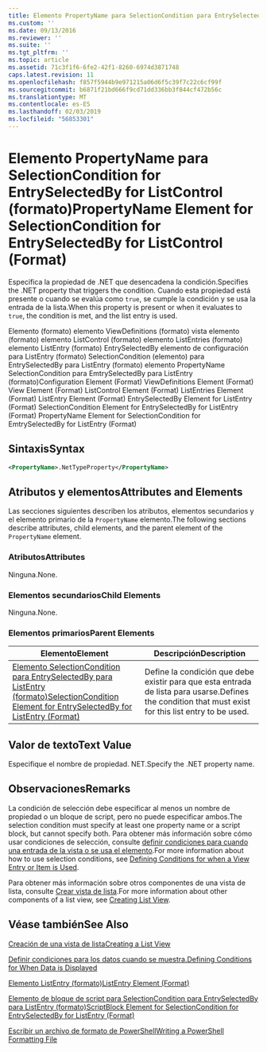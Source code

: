 ```yaml
---
title: Elemento PropertyName para SelectionCondition para EntrySelectedBy para ListControl (formato) | Microsoft Docs
ms.custom: ''
ms.date: 09/13/2016
ms.reviewer: ''
ms.suite: ''
ms.tgt_pltfrm: ''
ms.topic: article
ms.assetid: 71c3f1f6-6fe2-42f1-8260-6974d3871748
caps.latest.revision: 11
ms.openlocfilehash: f857f5944b9e971215a06d6f5c39f7c22c6cf99f
ms.sourcegitcommit: b6871f21bd666f9cd71dd336bb3f844cf472b56c
ms.translationtype: MT
ms.contentlocale: es-ES
ms.lasthandoff: 02/03/2019
ms.locfileid: "56853301"
---
```

# <a name="propertyname-element-for-selectioncondition-for-entryselectedby-for-listcontrol-format"></a><span data-ttu-id="6c2c4-102">Elemento PropertyName para SelectionCondition for EntrySelectedBy for ListControl (formato)</span><span class="sxs-lookup"><span data-stu-id="6c2c4-102">PropertyName Element for SelectionCondition for EntrySelectedBy for ListControl (Format)</span></span>

<span data-ttu-id="6c2c4-103">Especifica la propiedad de .NET que desencadena la condición.</span><span class="sxs-lookup"><span data-stu-id="6c2c4-103">Specifies the .NET property that triggers the condition.</span></span> <span data-ttu-id="6c2c4-104">Cuando esta propiedad está presente o cuando se evalúa como `true`, se cumple la condición y se usa la entrada de la lista.</span><span class="sxs-lookup"><span data-stu-id="6c2c4-104">When this property is present or when it evaluates to `true`, the condition is met, and the list entry is used.</span></span>

<span data-ttu-id="6c2c4-105">Elemento (formato) elemento ViewDefinitions (formato) vista elemento (formato) elemento ListControl (formato) elemento ListEntries (formato) elemento ListEntry (formato) EntrySelectedBy elemento de configuración para ListEntry (formato) SelectionCondition (elemento) para EntrySelectedBy para ListEntry (formato) elemento PropertyName SelectionCondition para EmtrySelectedBy para ListEntry (formato)</span><span class="sxs-lookup"><span data-stu-id="6c2c4-105">Configuration Element (Format) ViewDefinitions Element (Format) View Element (Format) ListControl Element (Format) ListEntries Element (Format) ListEntry Element (Format) EntrySelectedBy Element for ListEntry (Format) SelectionCondition Element for EntrySelectedBy for ListEntry (Format) PropertyName Element for SelectionCondition for EmtrySelectedBy for ListEntry (Format)</span></span>

## <a name="syntax"></a><span data-ttu-id="6c2c4-106">Sintaxis</span><span class="sxs-lookup"><span data-stu-id="6c2c4-106">Syntax</span></span>

```xml
<PropertyName>.NetTypeProperty</PropertyName>
```

## <a name="attributes-and-elements"></a><span data-ttu-id="6c2c4-107">Atributos y elementos</span><span class="sxs-lookup"><span data-stu-id="6c2c4-107">Attributes and Elements</span></span>

<span data-ttu-id="6c2c4-108">Las secciones siguientes describen los atributos, elementos secundarios y el elemento primario de la `PropertyName` elemento.</span><span class="sxs-lookup"><span data-stu-id="6c2c4-108">The following sections describe attributes, child elements, and the parent element of the `PropertyName` element.</span></span>

### <a name="attributes"></a><span data-ttu-id="6c2c4-109">Atributos</span><span class="sxs-lookup"><span data-stu-id="6c2c4-109">Attributes</span></span>

<span data-ttu-id="6c2c4-110">Ninguna.</span><span class="sxs-lookup"><span data-stu-id="6c2c4-110">None.</span></span>

### <a name="child-elements"></a><span data-ttu-id="6c2c4-111">Elementos secundarios</span><span class="sxs-lookup"><span data-stu-id="6c2c4-111">Child Elements</span></span>

<span data-ttu-id="6c2c4-112">Ninguna.</span><span class="sxs-lookup"><span data-stu-id="6c2c4-112">None.</span></span>

### <a name="parent-elements"></a><span data-ttu-id="6c2c4-113">Elementos primarios</span><span class="sxs-lookup"><span data-stu-id="6c2c4-113">Parent Elements</span></span>

|<span data-ttu-id="6c2c4-114">Elemento</span><span class="sxs-lookup"><span data-stu-id="6c2c4-114">Element</span></span>|<span data-ttu-id="6c2c4-115">Descripción</span><span class="sxs-lookup"><span data-stu-id="6c2c4-115">Description</span></span>|
|-------------|-----------------|
|[<span data-ttu-id="6c2c4-116">Elemento SelectionCondition para EntrySelectedBy para ListEntry (formato)</span><span class="sxs-lookup"><span data-stu-id="6c2c4-116">SelectionCondition Element for EntrySelectedBy for ListEntry (Format)</span></span>](./selectioncondition-element-for-entryselectedby-for-listcontrol-format.md)|<span data-ttu-id="6c2c4-117">Define la condición que debe existir para que esta entrada de lista para usarse.</span><span class="sxs-lookup"><span data-stu-id="6c2c4-117">Defines the condition that must exist for this list entry to be used.</span></span>|

## <a name="text-value"></a><span data-ttu-id="6c2c4-118">Valor de texto</span><span class="sxs-lookup"><span data-stu-id="6c2c4-118">Text Value</span></span>

<span data-ttu-id="6c2c4-119">Especifique el nombre de propiedad. NET.</span><span class="sxs-lookup"><span data-stu-id="6c2c4-119">Specify the .NET property name.</span></span>

## <a name="remarks"></a><span data-ttu-id="6c2c4-120">Observaciones</span><span class="sxs-lookup"><span data-stu-id="6c2c4-120">Remarks</span></span>

<span data-ttu-id="6c2c4-121">La condición de selección debe especificar al menos un nombre de propiedad o un bloque de script, pero no puede especificar ambos.</span><span class="sxs-lookup"><span data-stu-id="6c2c4-121">The selection condition must specify at least one property name or a script block, but cannot specify both.</span></span> <span data-ttu-id="6c2c4-122">Para obtener más información sobre cómo usar condiciones de selección, consulte [definir condiciones para cuando una entrada de la vista o se usa el elemento](./defining-conditions-for-displaying-data.md).</span><span class="sxs-lookup"><span data-stu-id="6c2c4-122">For more information about how to use selection conditions, see [Defining Conditions for when a View Entry or Item is Used](./defining-conditions-for-displaying-data.md).</span></span>

<span data-ttu-id="6c2c4-123">Para obtener más información sobre otros componentes de una vista de lista, consulte [Crear vista de lista](./creating-a-list-view.md).</span><span class="sxs-lookup"><span data-stu-id="6c2c4-123">For more information about other components of a list view, see [Creating List View](./creating-a-list-view.md).</span></span>

## <a name="see-also"></a><span data-ttu-id="6c2c4-124">Véase también</span><span class="sxs-lookup"><span data-stu-id="6c2c4-124">See Also</span></span>

[<span data-ttu-id="6c2c4-125">Creación de una vista de lista</span><span class="sxs-lookup"><span data-stu-id="6c2c4-125">Creating a List View</span></span>](./creating-a-list-view.md)

[<span data-ttu-id="6c2c4-126">Definir condiciones para los datos cuando se muestra.</span><span class="sxs-lookup"><span data-stu-id="6c2c4-126">Defining Conditions for When Data is Displayed</span></span>](./defining-conditions-for-displaying-data.md)

[<span data-ttu-id="6c2c4-127">Elemento ListEntry (formato)</span><span class="sxs-lookup"><span data-stu-id="6c2c4-127">ListEntry Element (Format)</span></span>](./listentry-element-for-listcontrol-format.md)

[<span data-ttu-id="6c2c4-128">Elemento de bloque de script para SelectionCondition para EntrySelectedBy para ListEntry (formato)</span><span class="sxs-lookup"><span data-stu-id="6c2c4-128">ScriptBlock Element for SelectionCondition for EntrySelectedBy for ListEntry (Format)</span></span>](./scriptblock-element-for-selectioncondition-for-entryselectedby-for-listcontrol-format.md)

[<span data-ttu-id="6c2c4-129">Escribir un archivo de formato de PowerShell</span><span class="sxs-lookup"><span data-stu-id="6c2c4-129">Writing a PowerShell Formatting File</span></span>](./writing-a-powershell-formatting-file.md)
